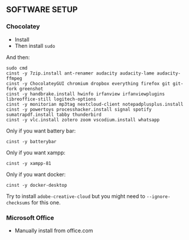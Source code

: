 ## SOFTWARE SETUP

### Chocolatey

- Install
- Then install `sudo`

And then:

```
sudo cmd
cinst -y 7zip.install ant-renamer audacity audacity-lame audacity-ffmpeg
cinst -y ChocolateyGUI chromium dropbox everything firefox git git-fork greenshot
cinst -y handbrake.install hwinfo irfanview irfanviewplugins libreoffice-still logitech-options
cinst -y monitorian mp3tag nextcloud-client notepadplusplus.install
cinst -y powertoys processhacker.install signal spotify sumatrapdf.install tabby thunderbird
cinst -y vlc.install zotero zoom vscodium.install whatsapp
```



Only if you want battery bar:

```
cinst -y batterybar
```

Only if you want xampp:

```
cinst -y xampp-81
```

Only if you want docker:

```
cinst -y docker-desktop
```

Try to install `adobe-creative-cloud` but you might need to `--ignore-checksums` for this one.

### Microsoft Office

- Manually install from office.com



